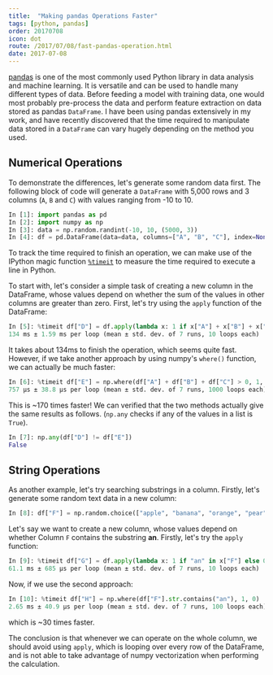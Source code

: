 ```yaml
---
title:  "Making pandas Operations Faster"
tags: [python, pandas]
order: 20170708
icon: dot
route: /2017/07/08/fast-pandas-operation.html
date: 2017-07-08
---
```


[pandas](http://pandas.pydata.org/) is one of the most commonly used Python library in data analysis and machine learning. It is versatile and can be used to handle many different types of data. Before feeding a model with training data, one would most probably pre-process the data and perform feature extraction on data stored as pandas `DataFrame`. I have been using pandas extensively in my work, and have recently discovered that the time required to manipulate data stored in a `DataFrame` can vary hugely depending on the method you used.

## Numerical Operations

To demonstrate the differences, let's generate some random data first. The following block of code will generate a `DataFrame` with 5,000 rows and 3 columns (`A`, `B` and `C`) with values ranging from -10 to 10.

```python
In [1]: import pandas as pd
In [2]: import numpy as np
In [3]: data = np.random.randint(-10, 10, (5000, 3))
In [4]: df = pd.DataFrame(data=data, columns=["A", "B", "C"], index=None)
```

To track the time required to finish an operation, we can make use of the IPython magic function [`%timeit`](https://ipython.org/ipython-doc/3/interactive/magics.html#magic-timeit) to measure the time required to execute a line in Python.

To start with, let's consider a simple task of creating a new column in the DataFrame, whose values depend on whether the sum of the values in other columns are greater than zero. First, let's try using the `apply` function of the DataFrame:

```python
In [5]: %timeit df["D"] = df.apply(lambda x: 1 if x["A"] + x["B"] + x["C"] > 0 else 0, axis=1)
134 ms ± 1.59 ms per loop (mean ± std. dev. of 7 runs, 10 loops each)
```

It takes about 134ms to finish the operation, which seems quite fast. However, if we take another approach by using numpy's `where()` function, we can actually be much faster:

```python
In [6]: %timeit df["E"] = np.where(df["A"] + df["B"] + df["C"] > 0, 1, 0)
757 µs ± 38.8 µs per loop (mean ± std. dev. of 7 runs, 1000 loops each)
```

This is ~170 times faster! We can verified that the two methods actually give the same results as follows. (`np.any` checks if any of the values in a list is `True`).

```python
In [7]: np.any(df["D"] != df["E"])
False
```

## String Operations

As another example, let's try searching substrings in a column. Firstly, let's generate some random text data in a new column:

```python
In [8]: df["F"] = np.random.choice(["apple", "banana", "orange", "pear"], 5000)
```

Let's say we want to create a new column, whose values depend on whether Column `F` contains the substring **an**. Firstly, let's try the `apply` function:

```python
In [9]: %timeit df["G"] = df.apply(lambda x: 1 if "an" in x["F"] else 0, axis=1)
61.1 ms ± 685 µs per loop (mean ± std. dev. of 7 runs, 10 loops each)
```

Now, if we use the second approach:

```python
In [10]: %timeit df["H"] = np.where(df["F"].str.contains("an"), 1, 0)
2.65 ms ± 40.9 µs per loop (mean ± std. dev. of 7 runs, 100 loops each)
```

which is ~30 times faster.

The conclusion is that whenever we can operate on the whole column, we should avoid using `apply`, which is looping over every row of the DataFrame, and is not able to take advantage of numpy vectorization when performing the calculation.
